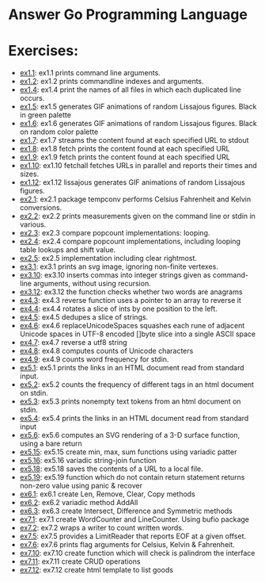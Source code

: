 # Answer Go Programming Language

# Exercises:

- [ex1.1](ex1.1): ex1.1 prints command line arguments.
- [ex1.2](ex1.2): ex1.2 prints commandline indexes and arguments.
- [ex1.4](ex1.4): ex1.4 print the names of all files in which each duplicated line occurs.
- [ex1.5](ex1.5): ex1.5 generates GIF animations of random Lissajous figures. Black in green palette
- [ex1.6](ex1.6): ex1.6 generates GIF animations of random Lissajous figures. Black on random color palette
- [ex1.7](ex1.7): ex1.7 streams the content found at each specified URL to stdout
- [ex1.8](ex1.8): ex1.8 fetch prints the content found at each specified URL
- [ex1.9](ex1.9): ex1.9 fetch prints the content found at each specified URL
- [ex1.10](ex1.10): ex1.10 fetchall fetches URLs in parallel and reports their times and sizes.
- [ex1.12](ex1.12): ex1.12 lissajous generates GIF animations of random Lissajous figures.
- [ex2.1](ex2.1): ex2.1 package tempconv performs Celsius Fahrenheit and Kelvin conversions.
- [ex2.2](ex2.2): ex2.2 prints measurements given on the command line or stdin in various.
- [ex2.3](ex2.3): ex2.3 compare popcount implementations: looping.
- [ex2.4](ex2.4): ex2.4 compare popcount implementations, including looping table lookups and shift value.
- [ex2.5](ex2.5): ex2.5 implementation including clear rightmost.
- [ex3.1](ex3.1): ex3.1 prints an svg image, ignoring non-finite vertexes.
- [ex3.10](ex3.10): ex3.10 inserts commas into integer strings given as command-line arguments, without using recursion.
- [ex3.12](ex3.12): ex3.12 the function checks whether two words are anagrams
- [ex4.3](ex4.3): ex4.3 reverse function uses a pointer to an array to reverse it
- [ex4.4](ex4.4): ex4.4 rotates a slice of ints by one position to the left.
- [ex4.5](ex4.5): ex4.5 dedupes a slice of strings.
- [ex4.6](ex4.6): ex4.6 replaceUnicodeSpaces squashes each rune of adjacent Unicode spaces in UTF-8 encoded []byte slice into a single ASCII space
- [ex4.7](ex4.7): ex4.7 reverse a utf8 string
- [ex4.8](ex4.8): ex4.8 computes counts of Unicode characters
- [ex4.9](ex4.9): ex4.9 counts word frequency for stdin.
- [ex5.1](ex5.1): ex5.1 prints the links in an HTML document read from standard input.
- [ex5.2](ex5.2): ex5.2 counts the frequency of different tags in an html document on stdin.
- [ex5.3](ex5.3): ex5.3 prints nonempty text tokens from an html document on stdin.
- [ex5.4](ex5.4): ex5.4 prints the links in an HTML document read from standard input
- [ex5.6](ex5.6): ex5.6 computes an SVG rendering of a 3-D surface function, using a bare return
- [ex5.15](ex5.15): ex5.15 create min, max, sum functions using variadic patter
- [ex5.16](ex5.16): ex5.16 variadic string-join function
- [ex5.18](ex5.18): ex5.18 saves the contents of a URL to a local file.
- [ex5.19](ex5.19): ex5.19 function which do not contain return statement returns non-zero value using panic & recover
- [ex6.1](ex6.1): ex6.1 create Len, Remove, Clear, Copy methods
- [ex6.2](ex6.2): ex6.2 variadic method AddAll
- [ex6.3](ex6.2): ex6.3 create Intersect, Difference and Symmetric methods
- [ex7.1](ex7.1): ex7.1 create WordCounter and LineCounter. Using bufio package
- [ex7.2](ex7.2): ex7.2 wraps a writer to count written words.
- [ex7.5](ex7.5): ex7.5 provides a LimitReader that reports EOF at a given offset.
- [ex7.6](ex7.6): ex7.6 prints flag arguments for Celsius, Kelvin & Fahrenheit.
- [ex7.10](ex7.10): ex7.10 create function which will check is palindrom the interface
- [ex7.11](ex7.11): ex7.11 create CRUD operations
- [ex7.12](ex7.12): ex7.12 create html template to list goods